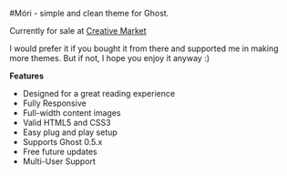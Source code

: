 #Móri - simple and clean theme for Ghost. 

Currently for sale at [Creative Market](http://creativemarket.com/axe/191840-Móri-Clean-and-Responsive)

I would prefer it if you bought it from there and supported me in making more themes. But if not, I hope you enjoy it anyway :)

**Features**

* Designed for a great reading experience
* Fully Responsive
* Full-width content images
* Valid HTML5 and CSS3
* Easy plug and play setup
* Supports Ghost 0.5.x
* Free future updates
* Multi-User Support
